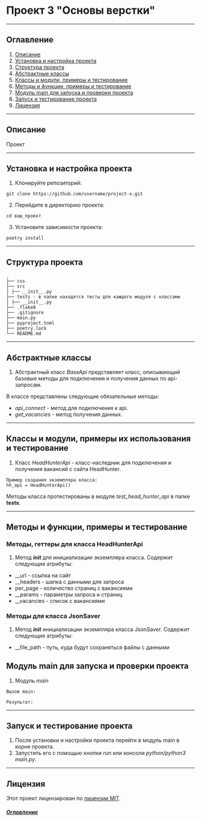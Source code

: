 # Проект 3 "Основы верстки"

---

## Оглавление
<a id="content"></a>
1. [Описание](#description)
2. [Установка и настройка проекта](#instruction)
3. [Структура проекта](#structure)
4. [Абстрактные классы](#absclass)
5. [Классы и модули, примеры и тестирование](#class)
6. [Методы и функции, примеры и тестирование](#func)
7. [Модуль main для запуска и проверки проекта](#funcmain)
8. [Запуск и тестирование проекта](#launch)
9. [Лицензия](#license)

---

## Описание<a id="description"></a>
Проект 

---

## Установка и настройка проекта<a id="instruction"></a>

1. Клонируйте репозиторий:
```
git clone https://github.com/username/project-x.git
```
2. Перейдите в директорию проекта:
```
cd ваш_проект
```
3. Установите зависимости проекта:
```
poetry install
```

---

## Структура проекта<a id="structure"></a>
```
.
├── css
├── src
│ ├── __init__.py
├── tests - в папке находятся тесты для каждого модуля с классами
│ ├── __init__.py
├── .flake8
├── .gitignore
├── main.py
├── pyproject.toml
├── poetry.lock
└── README.md
```

---

## Абстрактные классы<a id="absclass"></a>
1. Абстрактный класс *BaseApi* представляет класс, описывающий базовые методы для подключения и получения данных
по api-запросам. 

В классе представлены следующие обязательные методы:
* *api_connect* - метод для подключения к api.
* *get_vacancies* - метод получения данных.

---


## Классы и модули, примеры их использования и тестирование<a id="class"></a>
1. Класс *HeadHunterApi* - класс-наследник для подключения и получения вакансий с сайта HeadHunter.

```
Пример создания экземпляра класса:
hh_api = HeadHunterApi()
```
Методы класса протестированы в модуле *test_head_hunter_api* в папке **tests**.

---

## Методы и функции, примеры и тестирование<a id="func"></a>
### Методы, геттеры для класса HeadHunterApi
1. Метод *__init__* для инициализации экземпляра класса. Содержит следующие атрибуты:
* __url - ссылка на сайт
* __headers - шапка с данными для запроса
* per_page - количество страниц с вакансиями
* __params - параметры запроса и страниц
* __vacancies - список с вакансиями

### Методы для класса JsonSaver
1. Метод *__init__* инициализации экземпляра класса JsonSaver. Содержит следующие атрибуты:
* __file_path - путь, куда будут сохраняться файлы с данными


## Модуль main для запуска и проверки проекта<a id="funcmain"></a>
1. Модуль *main* 

```
Вызов main:

Результат:
```

---

## Запуск и тестирование проекта<a id="launch"></a>
1. После установки и настройки проекта перейти в модуль main в корне проекта.
2. Запустить его с помощью кнопки *run* или консоли *python/python3 main.py*.

---

## Лицензия<a id="license"></a>

Этот проект лицензирован по [лицензии MIT](LICENSE).

##### [Оглавление](#content)